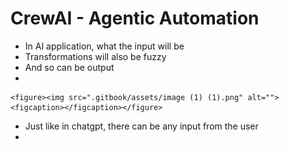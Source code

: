 # CrewAI - Agentic Automation

* In AI application, what the input will be
* Transformations will also be fuzzy
* And so can be output
*

    <figure><img src=".gitbook/assets/image (1) (1).png" alt=""><figcaption></figcaption></figure>
* Just like in chatgpt, there can be any input from the user
*
